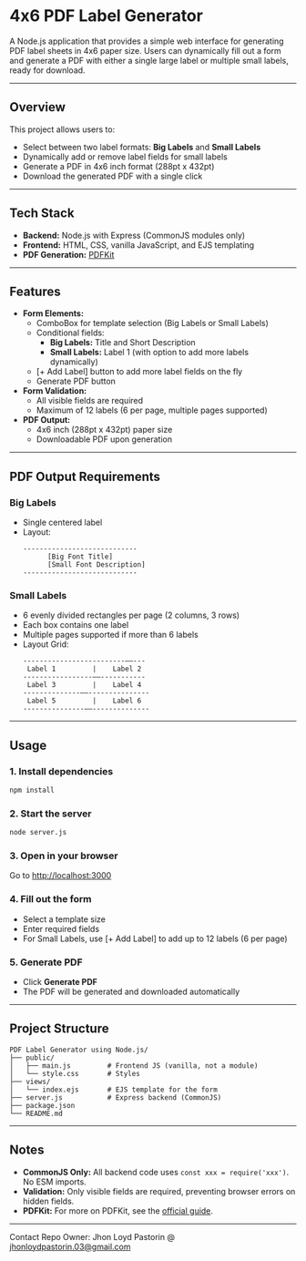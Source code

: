 # 4x6 PDF Label Generator

A Node.js application that provides a simple web interface for generating PDF label sheets in 4x6 paper size. Users can dynamically fill out a form and generate a PDF with either a single large label or multiple small labels, ready for download.

---

## Overview
This project allows users to:
- Select between two label formats: **Big Labels** and **Small Labels**
- Dynamically add or remove label fields for small labels
- Generate a PDF in 4x6 inch format (288pt x 432pt)
- Download the generated PDF with a single click

---

## Tech Stack
- **Backend:** Node.js with Express (CommonJS modules only)
- **Frontend:** HTML, CSS, vanilla JavaScript, and EJS templating
- **PDF Generation:** [PDFKit](https://pdfkit.org/docs/guide.pdf)

---

## Features
- **Form Elements:**
  - ComboBox for template selection (Big Labels or Small Labels)
  - Conditional fields:
    - **Big Labels:** Title and Short Description
    - **Small Labels:** Label 1 (with option to add more labels dynamically)
  - [+ Add Label] button to add more label fields on the fly
  - Generate PDF button
- **Form Validation:**
  - All visible fields are required
  - Maximum of 12 labels (6 per page, multiple pages supported)
- **PDF Output:**
  - 4x6 inch (288pt x 432pt) paper size
  - Downloadable PDF upon generation

---

## PDF Output Requirements
### Big Labels
- Single centered label
- Layout:
  ```
  ----------------------------
        [Big Font Title]
        [Small Font Description]
  ----------------------------
  ```

### Small Labels
- 6 evenly divided rectangles per page (2 columns, 3 rows)
- Each box contains one label
- Multiple pages supported if more than 6 labels
- Layout Grid:
  ```
  -------------------------——---
   Label 1         |    Label 2
  -----------------——-----------
   Label 3         |    Label 4
  --------------——---------------
   Label 5         |    Label 6
  ---------------——--------------
  ```

---

## Usage

### 1. Install dependencies
```bash
npm install
```

### 2. Start the server
```bash
node server.js
```

### 3. Open in your browser
Go to [http://localhost:3000](http://localhost:3000)

### 4. Fill out the form
- Select a template size
- Enter required fields
- For Small Labels, use [+ Add Label] to add up to 12 labels (6 per page)

### 5. Generate PDF
- Click **Generate PDF**
- The PDF will be generated and downloaded automatically

---

## Project Structure
```
PDF Label Generator using Node.js/
├── public/
│   ├── main.js         # Frontend JS (vanilla, not a module)
│   └── style.css       # Styles
├── views/
│   └── index.ejs       # EJS template for the form
├── server.js           # Express backend (CommonJS)
├── package.json
└── README.md
```

---

## Notes
- **CommonJS Only:** All backend code uses `const xxx = require('xxx')`. No ESM imports.
- **Validation:** Only visible fields are required, preventing browser errors on hidden fields.
- **PDFKit:** For more on PDFKit, see the [official guide](https://pdfkit.org/docs/guide.pdf).

---

Contact Repo Owner:
Jhon Loyd Pastorin @ jhonloydpastorin.03@gmail.com